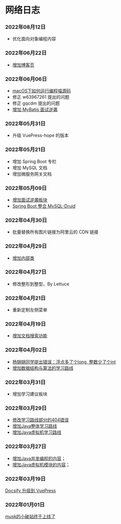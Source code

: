 # 网络日志

### 2022年08月12日

- 优化面向对象编程内容

### 2022年06月22日

- [增加博客页](/blog.md)

### 2022年06月06日

- [macOS下如何运行编程喵源码](/springboot/macos-codingmore-run.md)
- 修正 w63967261 提出的问题
- 修正 gqcdm 提出的问题
- [增加 MyBatis 面试逆袭](/sidebar/sanfene/mybatis.md)


### 2022年05月31日

- 升级 VuePress-hope 的版本

### 2022年05月21日

- 增加 Spring Boot 专栏
- 增加 MySQL 文档
- 增加微服务网关文档

### 2022年05月09日

- [增加面试逆袭板块](/sidebar/sanfene/nixi.md)
- [Spring Boot 整合 MySQL-Druid](/springboot/mysql-druid.md)

### 2022年04月30日

- 批量替换所有图片链接为阿里云的 CDN 链接

### 2022年04月29日

- [增加内部类](/oo/inner-class.md)

### 2022年04月27日

- 修改整形到整型，By Lettuce

### 2022年04月21日

- 重新定制左侧菜单

### 2022年04月19日

- [增加文档搜索功能](https://mp.weixin.qq.com/s/JVdQj-Fl9RPjt4P0y5Ws8g)

### 2022年04月02日

- [杨锅锅同学提出错误：浮点多了个long, 整数少了个int](/sidebar/sanfene/javase.md)
- [增加数据结构与算法的学习路线](/learningPath/algorithm.md)

### 2022年03月31日

- 增加学习建议板块

### 2022年03月29日

- [修改学习路线部分的404错误](/learningPath/)
- [增加Java整体学习路线](/learningPath/java/yitiaolong.md)
- [增加Java虚拟机学习路线](/learningPath/java/jvm.md)

### 2022年03月27日

- [增加Java并发编程的内容](/home.md#java并发编程)；
- [增加Java虚拟机模块的内容](/home.md#java虚拟机)；


### 2022年03月19日

[Docsify 升级到 VuePress](https://mp.weixin.qq.com/s/cNtUmtVJsF0d6lQ26UFFOw)


### 2022年01月01日

[musk的小破站终于上线了](https://mp.weixin.qq.com/s/NtOD5q95xPEs4aQpu4lGcg)